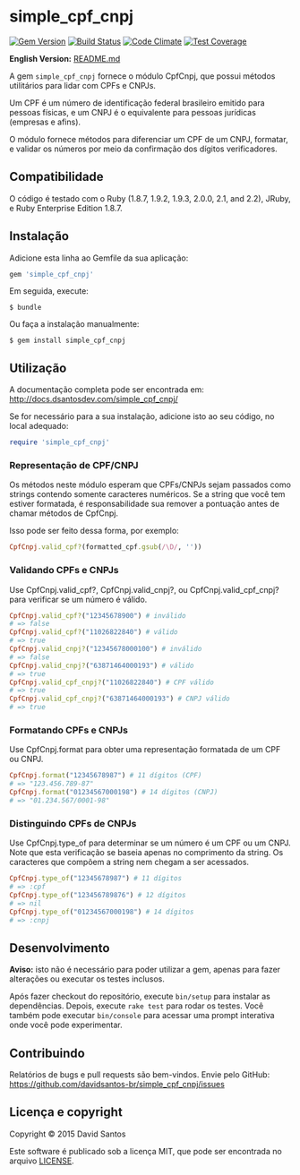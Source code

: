 # simple_cpf_cnpj

[![Gem Version](https://badge.fury.io/rb/simple_cpf_cnpj.svg)](https://rubygems.org/gems/simple_cpf_cnpj)
[![Build Status](https://travis-ci.org/davidsantos-br/simple_cpf_cnpj.svg)](https://travis-ci.org/davidsantos-br/simple_cpf_cnpj)
[![Code Climate](https://codeclimate.com/github/davidsantos-br/simple_cpf_cnpj/badges/gpa.svg)](https://codeclimate.com/github/davidsantos-br/simple_cpf_cnpj)
[![Test Coverage](https://codeclimate.com/github/davidsantos-br/simple_cpf_cnpj/badges/coverage.svg)](https://codeclimate.com/github/davidsantos-br/simple_cpf_cnpj/coverage)

**English Version:** [README.md](rdoc-ref:README.md)

A gem `simple_cpf_cnpj` fornece o módulo CpfCnpj, que possui métodos utilitários para lidar com CPFs e CNPJs.

Um CPF é um número de identificação federal brasileiro emitido para pessoas físicas, e um CNPJ é o equivalente para pessoas jurídicas (empresas e afins).

O módulo fornece métodos para diferenciar um CPF de um CNPJ, formatar, e validar os números por meio da confirmação dos dígitos verificadores.

## Compatibilidade

O código é testado com o Ruby (1.8.7, 1.9.2, 1.9.3, 2.0.0, 2.1, and 2.2), JRuby, e Ruby Enterprise Edition 1.8.7.

## Instalação

Adicione esta linha ao Gemfile da sua aplicação:

```ruby
gem 'simple_cpf_cnpj'
```

Em seguida, execute:

```
$ bundle
```

Ou faça a instalação manualmente:

```
$ gem install simple_cpf_cnpj
```

## Utilização

A documentação completa pode ser encontrada em: http://docs.dsantosdev.com/simple_cpf_cnpj/

Se for necessário para a sua instalação, adicione isto ao seu código, no local adequado:

```ruby
require 'simple_cpf_cnpj'
```

### Representação de CPF/CNPJ

Os métodos neste módulo esperam que CPFs/CNPJs sejam passados como strings contendo somente caracteres numéricos. Se a string que você tem estiver formatada, é responsabilidade sua remover a pontuação antes de chamar métodos de CpfCnpj.

Isso pode ser feito dessa forma, por exemplo:

```ruby
CpfCnpj.valid_cpf?(formatted_cpf.gsub(/\D/, ''))
```

### Validando CPFs e CNPJs
Use CpfCnpj.valid_cpf?, CpfCnpj.valid_cnpj?, ou CpfCnpj.valid_cpf_cnpj? para verificar se um número é válido.

```ruby
CpfCnpj.valid_cpf?("12345678900") # inválido
# => false
CpfCnpj.valid_cpf?("11026822840") # válido
# => true
CpfCnpj.valid_cnpj?("12345678000100") # inválido
# => false
CpfCnpj.valid_cnpj?("63871464000193") # válido
# => true
CpfCnpj.valid_cpf_cnpj?("11026822840") # CPF válido
# => true
CpfCnpj.valid_cpf_cnpj?("63871464000193") # CNPJ válido
# => true
```

### Formatando CPFs e CNPJs
Use CpfCnpj.format para obter uma representação formatada de um CPF ou CNPJ.

```ruby
CpfCnpj.format("12345678987") # 11 dígitos (CPF)
# => "123.456.789-87"
CpfCnpj.format("01234567000198") # 14 dígitos (CNPJ)
# => "01.234.567/0001-98"
```

### Distinguindo CPFs de CNPJs
Use CpfCnpj.type_of para determinar se um número é um CPF ou um CNPJ. Note que esta verificação se baseia apenas no comprimento da string. Os caracteres que compõem a string nem chegam a ser acessados.

```ruby
CpfCnpj.type_of("12345678987") # 11 dígitos
# => :cpf
CpfCnpj.type_of("123456789876") # 12 dígitos
# => nil
CpfCnpj.type_of("01234567000198") # 14 dígitos
# => :cnpj
```

## Desenvolvimento

**Aviso:** isto não é necessário para poder utilizar a gem, apenas para fazer alterações ou executar os testes inclusos.

Após fazer checkout do repositório, execute `bin/setup` para instalar as dependências. Depois, execute `rake test` para rodar os testes. Você também pode executar `bin/console` para acessar uma prompt interativa onde você pode experimentar.

## Contribuindo

Relatórios de bugs e pull requests são bem-vindos. Envie pelo GitHub:
https://github.com/davidsantos-br/simple_cpf_cnpj/issues

## Licença e copyright

Copyright © 2015 David Santos

Este software é publicado sob a licença MIT, que pode ser encontrada no arquivo [LICENSE](rdoc-ref:LICENSE-pt).
